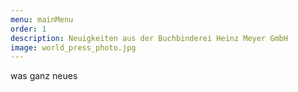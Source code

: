 ```yaml
---
menu: mainMenu
order: 1
description: Neuigkeiten aus der Buchbinderei Heinz Meyer GmbH
image: world_press_photo.jpg
---
```


was ganz neues